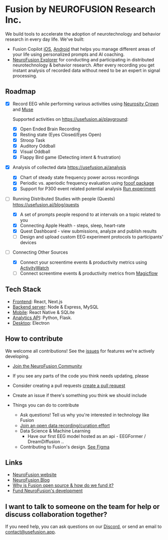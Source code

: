 # Fusion by NEUROFUSION Research Inc.

We build tools to accelerate the adoption of neurotechnology and behavior research in every day life. We've built:

- Fusion Copilot [iOS](https://apps.apple.com/ca/app/usefusion/id6445860500?platform=iphone), [Android](https://play.google.com/store/apps/details?id=com.neurofusion.fusion&pli=1) that helps you manage different areas of your life using personalized prompts and AI coaching.
- [NeuroFusion Explorer](https://usefusion.app/playground) for conducting and participating in distributed neurotechnology & behavior research. After every recording you get instant analysis of recorded data without need to be an expert in signal processing.

## Roadmap

- [x] Record EEG while performing various activities using [Neurosity Crown](https://neurosity.co) and [Muse](https://choosemuse.com)

  Supported activities on https://usefusion.ai/playground:

  - [x] Open Ended Brain Recording
  - [x] Resting state (Eyes Closed/Eyes Open)
  - [x] Stroop Task
  - [x] Auditory Oddball
  - [x] Visual Oddball
  - [x] Flappy Bird game (Detecting intent & frustration)

- [x] Analysis of collected data https://usefusion.ai/analysis

  - [x] Chart of steady state frequency power across recordings
  - [x] Periodic vs. aperiodic frequency evaluation using [fooof package](https://fooof-tools.github.io/fooof/)
  - [x] Support for P300 event related potential analysis [Run experiment](https://usefusion.app/recordings)

- [ ] Running Distributed Studies with people (Quests) https://usefusion.ai/blog/quests

  - [x] A set of prompts people respond to at intervals on a topic related to you
  - [x] Connecting Apple Health - steps, sleep, heart-rate
  - [x] Quest Dashboard - view submissions, analyze and publish results
  - [ ] Design and upload custom EEG experiment protocols to participants' devices

- [ ] Connecting Other Sources
  - [x] Connect your screentime events & productivity metrics using [ActivityWatch](https://usefusion.ai/integrations)
  - [ ] Connect screentime events & productivity metrics from [Magicflow](https://magicflow.com)

## Tech Stack

- [Frontend](https://github.com/NEUROFUSIONInc/fusion/tree/master/frontend): React, Next.js
- [Backend server](https://github.com/NEUROFUSIONInc/fusion/tree/master/backend): Node & Express, MySQL
- [Mobile](https://github.com/NEUROFUSIONInc/fusion/tree/master/mobile): React Native & SQLite
- [Analytics API](https://github.com/NEUROFUSIONInc/fusion/tree/master/analysis_api): Python, Flask.
- [Desktop](https://github.com/NEUROFUSIONInc/fusion/tree/master/desktop): Electron

## How to contribute

We welcome all contributions! See the [issues](https://github.com/NEUROFUSIONInc/fusion/issues) for features we're actively developing.

- [Join the NeuroFusion Community](https://discord.gg/ndcf3b5cyU)

- If you see any parts of the code you think needs updating, please
- Consider creating a pull requests [create a pull request](https://docs.github.com/en/pull-requests/collaborating-with-pull-requests/proposing-changes-to-your-work-with-pull-requests/creating-a-pull-request)
- Create an issue if there's something you think we should include

- Things you can do to contribute
  - Ask questions! Tell us why you're interested in technology like Fusion
  - [Join an open data recording/curation effort](https://discord.gg/ndcf3b5cyU)
  - Data Science & Machine Learning
    - Have our first EEG model hosted as an api - EEGFormer / DreamDiffusion ..
  - Contributing to Fusion's design. [See Figma](https://www.figma.com/file/jGgUXb08g5wudV6ey9bG89/%F0%9F%9B%B8-Fusion?type=design&node-id=0%3A1&mode=design&t=J5iWqbK6FfqInnl7-1)

## Links

- [NeuroFusion website](https://usefusion.app)
- [NeuroFusion Blog](https://usefusion.app/blog)
- [Why is Fusion open source & how do we fund it?](https://github.com/NEUROFUSIONInc/fusion/discussions/167)
- [Fund NeuroFusion's development](https://buy.stripe.com/fZeaG6aKPgdga2IbII)

## I want to talk to someone on the team for help or discuss collaboration together?

If you need help, you can ask questions on our [Discord](https://discord.gg/ndcf3b5cyU), or send an email to [contact@usefusion.app](mailto:contact@usefusion.app).
